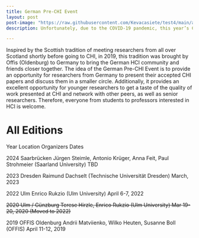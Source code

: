 ```yaml
---
title: German Pre-CHI Event
layout: post
post-image: "https://raw.githubusercontent.com/Kevacasiete/test4/main/assets/images/2020.jpg"
description: Unfortunately, due to the COVID-19 pandemic, this year’s CHI will not be held. In order to honor the tradition of the German HCI event, we curated this website to provide details of this year’s publications from the involved labs.

---
```


Inspired by the Scottish tradition of meeting researchers from all over Scotland shortly before going to CHI, in 2019, this tradition was brought by Offis (Oldenburg) to Germany to bring the German HCI community and friends closer together. The idea of the German Pre-CHI Event is to provide an opportunity for researchers from Germany to present their accepted CHI papers and discuss them in a smaller circle. Additionally, it provides an excellent opportunity for younger researchers to get a taste of the quality of work presented at CHI and network with other peers, as well as senior researchers. Therefore, everyone from students to professors interested in HCI is welcome.

# All Editions
Year	Location	Organizers	Dates

2024	Saarbrücken	Jürgen Steimle, Antonio Krüger, Anna Feit, Paul Strohmeier (Saarland University) 	TBD

2023	Dresden	Raimund Dachselt (Technische Universität Dresden)	March, 2023

2022	Ulm	Enrico Rukzio (Ulm University)	April 6-7, 2022

~~2020	Ulm / Günzburg	Terese Hirzle, Enrico Rukzio (Ulm University)	Mar 19-20, 2020 (Moved to 2022)~~

2019	OFFIS Oldenburg	Andrii Matviienko, Wilko Heuten, Susanne Boll (OFFIS)	April 11-12, 2019
